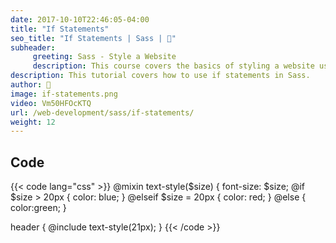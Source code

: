 ```yaml
---
date: 2017-10-10T22:46:05-04:00
title: "If Statements"
seo_title: "If Statements | Sass | 🦒"
subheader:
     greeting: Sass - Style a Website
     description: This course covers the basics of styling a website using Sass. Work your way through the videos/articles and I'll teach you everything you need to know to style a basic website!
description: This tutorial covers how to use if statements in Sass.
author: 🦒
image: if-statements.png
video: Vm50HFOcKTQ
url: /web-development/sass/if-statements/
weight: 12
---
```


## Code

{{< code lang="css" >}}
@mixin text-style($size) {
     font-size: $size;
@if $size > 20px {
     color: blue;
} @elseif $size = 20px {
     color: red;
} @else {
     color:green;
}

header {
     @include text-style(21px);
}
{{< /code >}}